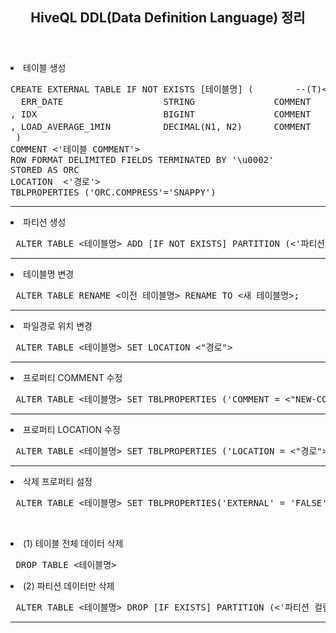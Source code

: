 <header>
  <h2> HiveQL DDL(Data Definition Language) 정리 </h2>
</header>

<body>
  
  <dl>
    <li> 테이블 생성 </li>
<pre>
CREATE EXTERNAL TABLE IF NOT EXISTS [테이블명] (        --(T)<테이블명>
  ERR_DATE                   STRING               COMMENT   <'컬럼 COMMENT'> 
, IDX                        BIGINT               COMMENT   <'컬럼 COMMENT'>
, LOAD_AVERAGE_1MIN          DECIMAL(N1, N2)      COMMENT   <'컬럼 COMMENT'> 
 )
COMMENT <'테이블 COMMENT'>
ROW FORMAT DELIMITED FIELDS TERMINATED BY '\u0002'
STORED AS ORC
LOCATION  <'경로'> 
TBLPROPERTIES ('ORC.COMPRESS'='SNAPPY')
</pre>
  </dl><hr>
  
  <dl>
    <li> 파티션 생성 </li>
    <pre> ALTER TABLE <테이블명> ADD [IF NOT EXISTS] PARTITION (<'파티션 컬럼'> = <조건>) </pre>
  </dl><hr>
  
  <dl>
    <li> 테이블명 변경 </li>
<pre> ALTER TABLE RENAME <이전 테이블명> RENAME TO <새 테이블명>; </pre>
  </dl><hr> 
  
   <dl>
    <li> 파일경로 위치 변경 </li>
<pre> ALTER TABLE <테이블명> SET LOCATION <"경로"> </pre>
  </dl><hr>
  
   <dl>
    <li> 프로퍼티 COMMENT 수정 </li>
    <pre> ALTER TABLE <테이블명> SET TBLPROPERTIES ('COMMENT = <"NEW-COMMENT">') </pre>
  </dl><hr>
    
   <dl>
    <li> 프로퍼티 LOCATION 수정 </li>
    <pre> ALTER TABLE <테이블명> SET TBLPROPERTIES ('LOCATION = <"경로">') </pre>
  </dl><hr>

  
  <dl>
    <li> 삭제 프로퍼티 설정 </li>
    <pre> ALTER TABLE <테이블명> SET TBLPROPERTIES('EXTERNAL' = 'FALSE') </pre>
  </dl><br>
  <dl>
    <li> (1) 테이블 전체 데이터 삭제 </li>
    <pre> DROP TABLE <테이블명> </pre>
  </dl>
  <dl>
    <li> (2) 파티션 데이터만 삭제 </li>
    <pre> ALTER TABLE <테이블명> DROP [IF EXISTS] PARTITION (<'파티션 컬럼'> = <조건>) </pre>
  </dl><hr>  
</body>
